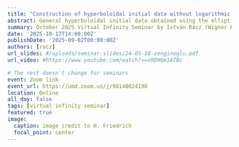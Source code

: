 ```yaml
---
title: "Construction of hyperboloidal initial data without logarithmic singularities"
abstract: General hyperboloidal initial data obtained using the elliptic method are known to contain poly-logarithmic singularities. In this lecture, we will present an argument concluding that, when the Bondi energy and momentum are well-defined, generic solutions to the parabolic–hyperbolic form of these constraints are free of logarithmic singularities.
summary: October 2025 Virtual Infinity Seminar by István Rácz (Wigner Research Centre for Physics)
date: '2025-10-17T14:00:00Z'
publishDate: '2025-09-02T00:00:00Z'
authors: [racz]
url_slides: #/uploads/seminar-slides/24-05-10-zenginoglu.pdf
url_video: #https://www.youtube.com/watch?v=nRDHQm1ATBc

# The rest doesn't change for seminars
event: Zoom link
event_url: https://umd.zoom.us/j/98148024198
location: Online
all_day: false
tags: [virtual infinity seminar]
featured: true
image:  
  caption: image credit to H. Friedrich
  focal_point: center
---
```

